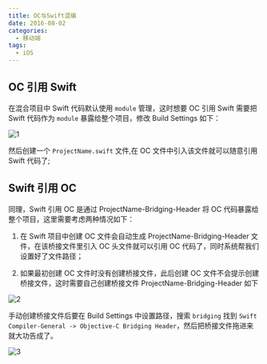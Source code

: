 ```yaml
---
title: OC与Swift混编
date: 2016-08-02
categories:
  - 移动端
tags:
  - iOS
---
```


## OC 引用 Swift

在混合项目中 Swift 代码默认使用 `module` 管理，这时想要 OC 引用 Swift 需要把 Swift 代码作为 `module` 暴露给整个项目，修改 Build Settings 如下：

![1](https://upload-images.jianshu.io/upload_images/1480065-da206521f0347aff.png?imageMogr2/auto-orient/strip%7CimageView2/2/w/1000/format/webp)

然后创建一个 `ProjectName.swift` 文件,在 OC 文件中引入该文件就可以随意引用 Swift 代码了;

## Swift 引用 OC

同理，Swift 引用 OC 是通过 ProjectName-Bridging-Header 将 OC 代码暴露给整个项目，这里需要考虑两种情况如下：

1. 在 Swift 项目中创建 OC 文件会自动生成 ProjectName-Bridging-Header 文件，在该桥接文件里引入 OC 头文件就可以引用 OC 代码了，同时系统帮我们设置好了文件路径；

2. 如果最初创建 OC 文件时没有创建桥接文件，此后创建 OC 文件不会提示创建桥接文件，这时需要自己创建桥接文件 ProjectName-Bridging-Header 如下

![2](https://upload-images.jianshu.io/upload_images/1480065-e835e7ad22de0583.png?imageMogr2/auto-orient/strip%7CimageView2/2/w/730/format/webp)

手动创建桥接文件后要在 Build Settings 中设置路径，搜索 `bridging` 找到 `Swift Compiler-General -> Objective-C Bridging Header`，然后把桥接文件拖进来就大功告成了。

![3](https://upload-images.jianshu.io/upload_images/1480065-d0757040ef39c92f.png?imageMogr2/auto-orient/strip%7CimageView2/2/w/790/format/webp)
